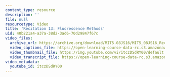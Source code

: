 ```yaml
---
content_type: resource
description: ''
file: null
resourcetype: Video
title: 'Recitation 13: Fluorescence Methods'
uid: 40b221a4-a37a-38d2-3ad6-70d29847f67c
video_files:
  archive_url: https://archive.org/download/MIT5.08JS16/MIT5_08JS16_Recitation_13_300k.mp4
  video_captions_file: https://open-learning-course-data-rc.s3.amazonaws.com/5-08j-biological-chemistry-ii-spring-2016/a6df0d5eb31f5fe8942d3772f94295f3_itczDSdRY00.vtt
  video_thumbnail_file: https://img.youtube.com/vi/itczDSdRY00/default.jpg
  video_transcript_file: https://open-learning-course-data-rc.s3.amazonaws.com/5-08j-biological-chemistry-ii-spring-2016/b961fb259a08cf573adca8298a69d230_itczDSdRY00.pdf
video_metadata:
  youtube_id: itczDSdRY00
---
```

